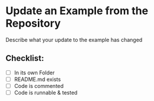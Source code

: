 # Update an Example from the Repository

Describe what your update to the example has changed

## Checklist:

- [ ] In its own Folder
- [ ] README.md exists
- [ ] Code is commented
- [ ] Code is runnable & tested
